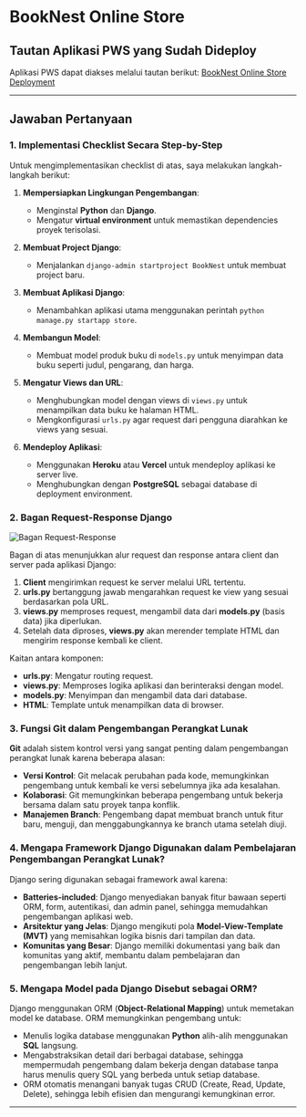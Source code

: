 # BookNest Online Store

## Tautan Aplikasi PWS yang Sudah Dideploy
Aplikasi PWS dapat diakses melalui tautan berikut:
[BookNest Online Store Deployment](https://laurentius-farel-booknestonlinestore2.pbp.cs.ui.ac.id)

---

## Jawaban Pertanyaan

### 1. Implementasi Checklist Secara Step-by-Step

Untuk mengimplementasikan checklist di atas, saya melakukan langkah-langkah berikut:

1. **Mempersiapkan Lingkungan Pengembangan**:
   - Menginstal **Python** dan **Django**.
   - Mengatur **virtual environment** untuk memastikan dependencies proyek terisolasi.
   
2. **Membuat Project Django**:
   - Menjalankan `django-admin startproject BookNest` untuk membuat project baru.
   
3. **Membuat Aplikasi Django**:
   - Menambahkan aplikasi utama menggunakan perintah `python manage.py startapp store`.

4. **Membangun Model**:
   - Membuat model produk buku di `models.py` untuk menyimpan data buku seperti judul, pengarang, dan harga.
   
5. **Mengatur Views dan URL**:
   - Menghubungkan model dengan views di `views.py` untuk menampilkan data buku ke halaman HTML.
   - Mengkonfigurasi `urls.py` agar request dari pengguna diarahkan ke views yang sesuai.

6. **Mendeploy Aplikasi**:
   - Menggunakan **Heroku** atau **Vercel** untuk mendeploy aplikasi ke server live.
   - Menghubungkan dengan **PostgreSQL** sebagai database di deployment environment.

### 2. Bagan Request-Response Django

![Bagan Request-Response](https://imgur.com/a/NiZgMHC)

Bagan di atas menunjukkan alur request dan response antara client dan server pada aplikasi Django:

1. **Client** mengirimkan request ke server melalui URL tertentu.
2. **urls.py** bertanggung jawab mengarahkan request ke view yang sesuai berdasarkan pola URL.
3. **views.py** memproses request, mengambil data dari **models.py** (basis data) jika diperlukan.
4. Setelah data diproses, **views.py** akan merender template HTML dan mengirim response kembali ke client.

Kaitan antara komponen:
- **urls.py**: Mengatur routing request.
- **views.py**: Memproses logika aplikasi dan berinteraksi dengan model.
- **models.py**: Menyimpan dan mengambil data dari database.
- **HTML**: Template untuk menampilkan data di browser.

### 3. Fungsi Git dalam Pengembangan Perangkat Lunak

**Git** adalah sistem kontrol versi yang sangat penting dalam pengembangan perangkat lunak karena beberapa alasan:

- **Versi Kontrol**: Git melacak perubahan pada kode, memungkinkan pengembang untuk kembali ke versi sebelumnya jika ada kesalahan.
- **Kolaborasi**: Git memungkinkan beberapa pengembang untuk bekerja bersama dalam satu proyek tanpa konflik.
- **Manajemen Branch**: Pengembang dapat membuat branch untuk fitur baru, menguji, dan menggabungkannya ke branch utama setelah diuji.

### 4. Mengapa Framework Django Digunakan dalam Pembelajaran Pengembangan Perangkat Lunak?

Django sering digunakan sebagai framework awal karena:

- **Batteries-included**: Django menyediakan banyak fitur bawaan seperti ORM, form, autentikasi, dan admin panel, sehingga memudahkan pengembangan aplikasi web.
- **Arsitektur yang Jelas**: Django mengikuti pola **Model-View-Template (MVT)** yang memisahkan logika bisnis dari tampilan dan data.
- **Komunitas yang Besar**: Django memiliki dokumentasi yang baik dan komunitas yang aktif, membantu dalam pembelajaran dan pengembangan lebih lanjut.

### 5. Mengapa Model pada Django Disebut sebagai ORM?

Django menggunakan ORM (**Object-Relational Mapping**) untuk memetakan model ke database. ORM memungkinkan pengembang untuk:

- Menulis logika database menggunakan **Python** alih-alih menggunakan **SQL** langsung.
- Mengabstraksikan detail dari berbagai database, sehingga mempermudah pengembang dalam bekerja dengan database tanpa harus menulis query SQL yang berbeda untuk setiap database.
- ORM otomatis menangani banyak tugas CRUD (Create, Read, Update, Delete), sehingga lebih efisien dan mengurangi kemungkinan error.

---
